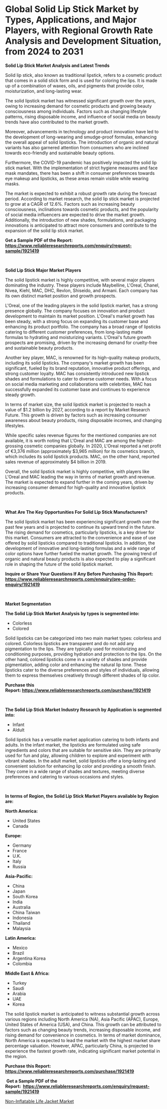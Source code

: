 <p><h1>Global Solid Lip Stick Market by Types, Applications, and Major Players, with Regional Growth Rate Analysis and Development Situation, from 2024 to 2031</h1></p><p><strong>Solid Lip Stick Market Analysis and Latest Trends</strong></p>
<p><p>Solid lip stick, also known as traditional lipstick, refers to a cosmetic product that comes in a solid stick form and is used for coloring the lips. It is made up of a combination of waxes, oils, and pigments that provide color, moisturization, and long-lasting wear.</p><p>The solid lipstick market has witnessed significant growth over the years, owing to increasing demand for cosmetic products and growing beauty consciousness among individuals. Factors such as changing lifestyle patterns, rising disposable income, and influence of social media on beauty trends have also contributed to the market growth.</p><p>Moreover, advancements in technology and product innovation have led to the development of long-wearing and smudge-proof formulas, enhancing the overall appeal of solid lipsticks. The introduction of organic and natural variants has also garnered attention from consumers who are inclined towards eco-friendly and sustainable beauty options.</p><p>Furthermore, the COVID-19 pandemic has positively impacted the solid lip stick market. With the implementation of strict hygiene measures and face mask mandates, there has been a shift in consumer preferences towards eye makeup and lipsticks, as these areas remain visible while wearing masks.</p><p>The market is expected to exhibit a robust growth rate during the forecast period. According to market research, the solid lip stick market is projected to grow at a CAGR of 12.6%. Factors such as increasing beauty consciousness, inclinations towards cosmetic products, and the popularity of social media influencers are expected to drive the market growth. Additionally, the introduction of new shades, formulations, and packaging innovations is anticipated to attract more consumers and contribute to the expansion of the solid lip stick market.</p></p>
<p><strong>Get a Sample PDF of the Report:&nbsp; <a href="https://www.reliableresearchreports.com/enquiry/request-sample/1921419">https://www.reliableresearchreports.com/enquiry/request-sample/1921419</a></strong></p>
<p>&nbsp;</p>
<p><strong>Solid Lip Stick Major Market Players</strong></p>
<p><p>The solid lipstick market is highly competitive, with several major players dominating the industry. These players include Maybelline, L'Oreal, Chanel, Nivea, Kiehl, MAC, DHC, Revlon, Shiseido, and Armani. Each company has its own distinct market position and growth prospects.</p><p>L'Oreal, one of the leading players in the solid lipstick market, has a strong presence globally. The company focuses on innovation and product development to maintain its market position. L'Oreal's market growth has been steady, with a strong focus on expanding its customer base and enhancing its product portfolio. The company has a broad range of lipsticks catering to different customer preferences, from long-lasting matte formulas to hydrating and moisturizing variants. L'Oreal's future growth prospects are promising, driven by the increasing demand for cruelty-free and sustainable beauty products.</p><p>Another key player, MAC, is renowned for its high-quality makeup products, including its solid lipsticks. The company's market growth has been significant, fueled by its brand reputation, innovative product offerings, and strong customer loyalty. MAC has consistently introduced new lipstick shades and formulations to cater to diverse customer needs. With a focus on social media marketing and collaborations with celebrities, MAC has successfully expanded its customer base and continues to experience steady growth.</p><p>In terms of market size, the solid lipstick market is projected to reach a value of $1.2 billion by 2027, according to a report by Market Research Future. This growth is driven by factors such as increasing consumer awareness about beauty products, rising disposable incomes, and changing lifestyles.</p><p>While specific sales revenue figures for the mentioned companies are not available, it is worth noting that L'Oreal and MAC are among the highest-grossing cosmetic companies globally. In 2020, L'Oreal reported a net profit of €3,376 million (approximately $3,965 million) for its cosmetics branch, which includes its solid lipstick products. MAC, on the other hand, reported sales revenue of approximately $4 billion in 2019.</p><p>Overall, the solid lipstick market is highly competitive, with players like L'Oreal and MAC leading the way in terms of market growth and revenue. The market is expected to expand further in the coming years, driven by increasing consumer demand for high-quality and innovative lipstick products.</p></p>
<p>&nbsp;</p>
<p><strong>What Are The Key Opportunities For Solid Lip Stick Manufacturers?</strong></p>
<p><p>The solid lipstick market has been experiencing significant growth over the past few years and is projected to continue its upward trend in the future. The rising demand for cosmetics, particularly lipsticks, is a key driver for this market. Consumers are attracted to the convenience and ease of use offered by solid lipsticks compared to traditional lipsticks. In addition, the development of innovative and long-lasting formulas and a wide range of color options have further fueled the market growth. The growing trend of organic and natural beauty products is also expected to play a significant role in shaping the future of the solid lipstick market.</p></p>
<p><strong>Inquire or Share Your Questions If Any Before Purchasing This Report: <a href="https://www.reliableresearchreports.com/enquiry/pre-order-enquiry/1921419">https://www.reliableresearchreports.com/enquiry/pre-order-enquiry/1921419</a></strong></p>
<p>&nbsp;</p>
<p><strong>Market Segmentation</strong></p>
<p><strong>The Solid Lip Stick Market Analysis by types is segmented into:</strong></p>
<p><ul><li>Colorless</li><li>Colored</li></ul></p>
<p><p>Solid lipsticks can be categorized into two main market types: colorless and colored. Colorless lipsticks are transparent and do not add any pigmentation to the lips. They are typically used for moisturizing and conditioning purposes, providing hydration and protection to the lips. On the other hand, colored lipsticks come in a variety of shades and provide pigmentation, adding color and enhancing the natural lip tone. These lipsticks cater to the diverse preferences and styles of individuals, allowing them to express themselves creatively through different shades of lip color.</p></p>
<p><strong>Purchase this Report:&nbsp;<a href="https://www.reliableresearchreports.com/purchase/1921419">https://www.reliableresearchreports.com/purchase/1921419</a></strong></p>
<p>&nbsp;</p>
<p><strong>The Solid Lip Stick Market Industry Research by Application is segmented into:</strong></p>
<p><ul><li>Infant</li><li>Aldult</li></ul></p>
<p><p>Solid lipstick has a versatile market application catering to both infants and adults. In the infant market, the lipsticks are formulated using safe ingredients and colors that are suitable for sensitive skin. They are primarily used for fun and play, allowing children to explore and experiment with vibrant shades. In the adult market, solid lipsticks offer a long-lasting and convenient solution for enhancing lip color and providing a smooth finish. They come in a wide range of shades and textures, meeting diverse preferences and catering to various occasions and styles.</p></p>
<p>&nbsp;</p>
<p><strong>In terms of Region, the Solid Lip Stick Market Players available by Region are:</strong></p>
<p>
    <p> <strong> North America: </strong>
        <ul>
            <li>United States</li>
            <li>Canada</li>
        </ul>
        </p> 
    <p> <strong> Europe: </strong>
        <ul>
            <li>Germany</li>
            <li>France</li>
            <li>U.K.</li>
            <li>Italy</li>
            <li>Russia</li>
        </ul>
        </p> 
    <p> <strong> Asia-Pacific: </strong>
        <ul>
            <li>China</li>
            <li>Japan</li>
            <li>South Korea</li>
            <li>India</li>
            <li>Australia</li>
            <li>China Taiwan</li>
            <li>Indonesia</li>
            <li>Thailand</li>
            <li>Malaysia</li>
        </ul>
        </p> 
    <p> <strong> Latin America: </strong>
        <ul>
            <li>Mexico</li>
            <li>Brazil</li>
            <li>Argentina Korea</li>
            <li>Colombia</li>
        </ul>
        </p> 
    <p> <strong> Middle East & Africa: </strong>
        <ul>
            <li>Turkey</li>
            <li>Saudi</li>
            <li>Arabia</li>
            <li>UAE</li>
            <li>Korea</li>
        </ul>
    </p>
    </p>
<p><p>The solid lipstick market is anticipated to witness substantial growth across various regions including North America (NA), Asia Pacific (APAC), Europe, United States of America (USA), and China. This growth can be attributed to factors such as changing beauty trends, increasing disposable income, and rising demand for convenience in cosmetics. In terms of market dominance, North America is expected to lead the market with the highest market share percentage valuation. However, APAC, particularly China, is projected to experience the fastest growth rate, indicating significant market potential in the region.</p></p>
<p><strong>Purchase this Report: <a href="https://www.reliableresearchreports.com/purchase/1921419">https://www.reliableresearchreports.com/purchase/1921419</a></strong></p>
<p>&nbsp;<strong>Get a Sample PDF of the Report:&nbsp;&nbsp;<a href="https://www.reliableresearchreports.com/enquiry/request-sample/1921419">https://www.reliableresearchreports.com/enquiry/request-sample/1921419</a></strong></p>
<p><strong></strong></p>
<p><p><a href="https://github.com/laholand/Market-Research-Report-List-1/blob/main/non-inflatable-life-jacket-market.md">Non-Inflatable Life Jacket Market</a></p></p>